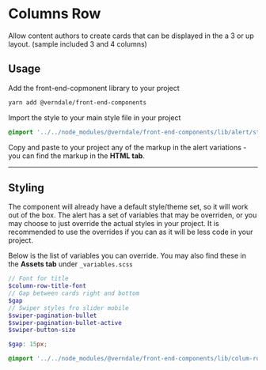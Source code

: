 # Columns Row

Allow content authors to create cards that can be displayed in the a 3 or up layout. (sample included 3 and 4 columns)

## Usage

Add the front-end-copmonent library to your project

```bash
yarn add @verndale/front-end-components
```

Import the style to your main style file in your project

```scss
@import '../../node_modules/@verndale/front-end-components/lib/alert/styles';
```

Copy and paste to your project any of the markup in the alert variations - you can find the markup in the **HTML tab**.

---

## Styling

The component will already have a default style/theme set, so it will work out of the box.
The alert has a set of variables that may be overriden, or you may choose to just override the actual styles in your project.
It is recommended to use the overrides if you can as it will be less code in your project.

Below is the list of variables you can override. You may also find these in the **Assets tab** under `_variables.scss`

```scss
// Font for title
$column-row-title-font
// Gap between cards right and bottom
$gap
// Swiper styles fro slider mobile
$swiper-pagination-bullet
$swiper-pagination-bullet-active
$swiper-button-size
```

```scss
$gap: 15px;

@import '../../node_modules/@verndale/front-end-components/lib/colum-row/styles';
```
